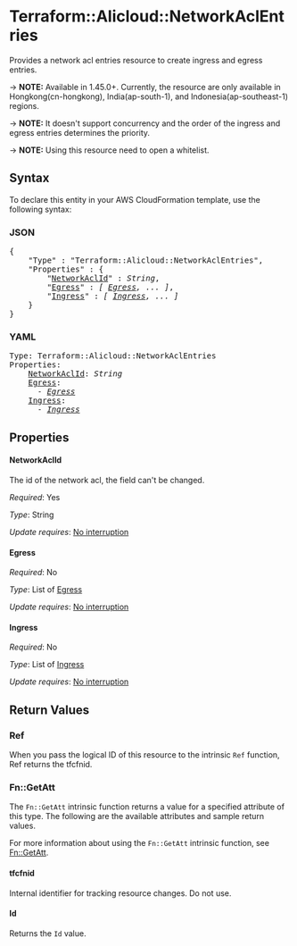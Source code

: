 # Terraform::Alicloud::NetworkAclEntries

Provides a network acl entries resource to create ingress and egress entries.

-> **NOTE:** Available in 1.45.0+. Currently, the resource are only available in Hongkong(cn-hongkong), India(ap-south-1), and Indonesia(ap-southeast-1) regions.

-> **NOTE:** It doesn't support concurrency and the order of the ingress and egress entries determines the priority.

-> **NOTE:** Using this resource need to open a whitelist.

## Syntax

To declare this entity in your AWS CloudFormation template, use the following syntax:

### JSON

<pre>
{
    "Type" : "Terraform::Alicloud::NetworkAclEntries",
    "Properties" : {
        "<a href="#networkaclid" title="NetworkAclId">NetworkAclId</a>" : <i>String</i>,
        "<a href="#egress" title="Egress">Egress</a>" : <i>[ <a href="egress.md">Egress</a>, ... ]</i>,
        "<a href="#ingress" title="Ingress">Ingress</a>" : <i>[ <a href="ingress.md">Ingress</a>, ... ]</i>
    }
}
</pre>

### YAML

<pre>
Type: Terraform::Alicloud::NetworkAclEntries
Properties:
    <a href="#networkaclid" title="NetworkAclId">NetworkAclId</a>: <i>String</i>
    <a href="#egress" title="Egress">Egress</a>: <i>
      - <a href="egress.md">Egress</a></i>
    <a href="#ingress" title="Ingress">Ingress</a>: <i>
      - <a href="ingress.md">Ingress</a></i>
</pre>

## Properties

#### NetworkAclId

The id of the network acl, the field can't be changed.

_Required_: Yes

_Type_: String

_Update requires_: [No interruption](https://docs.aws.amazon.com/AWSCloudFormation/latest/UserGuide/using-cfn-updating-stacks-update-behaviors.html#update-no-interrupt)

#### Egress

_Required_: No

_Type_: List of <a href="egress.md">Egress</a>

_Update requires_: [No interruption](https://docs.aws.amazon.com/AWSCloudFormation/latest/UserGuide/using-cfn-updating-stacks-update-behaviors.html#update-no-interrupt)

#### Ingress

_Required_: No

_Type_: List of <a href="ingress.md">Ingress</a>

_Update requires_: [No interruption](https://docs.aws.amazon.com/AWSCloudFormation/latest/UserGuide/using-cfn-updating-stacks-update-behaviors.html#update-no-interrupt)

## Return Values

### Ref

When you pass the logical ID of this resource to the intrinsic `Ref` function, Ref returns the tfcfnid.

### Fn::GetAtt

The `Fn::GetAtt` intrinsic function returns a value for a specified attribute of this type. The following are the available attributes and sample return values.

For more information about using the `Fn::GetAtt` intrinsic function, see [Fn::GetAtt](https://docs.aws.amazon.com/AWSCloudFormation/latest/UserGuide/intrinsic-function-reference-getatt.html).

#### tfcfnid

Internal identifier for tracking resource changes. Do not use.

#### Id

Returns the <code>Id</code> value.

